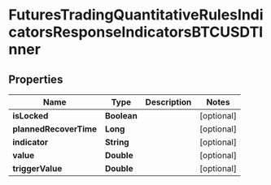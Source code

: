 

# FuturesTradingQuantitativeRulesIndicatorsResponseIndicatorsBTCUSDTInner


## Properties

| Name | Type | Description | Notes |
|------------ | ------------- | ------------- | -------------|
|**isLocked** | **Boolean** |  |  [optional] |
|**plannedRecoverTime** | **Long** |  |  [optional] |
|**indicator** | **String** |  |  [optional] |
|**value** | **Double** |  |  [optional] |
|**triggerValue** | **Double** |  |  [optional] |



